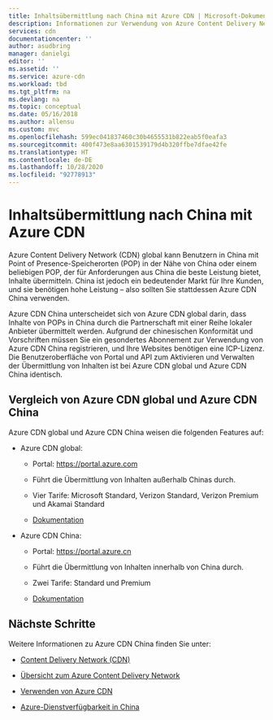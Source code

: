 ```yaml
---
title: Inhaltsübermittlung nach China mit Azure CDN | Microsoft-Dokumentation
description: Informationen zur Verwendung von Azure Content Delivery Network (CDN) zur Übermittlung von Inhalten an Benutzer in China.
services: cdn
documentationcenter: ''
author: asudbring
manager: danielgi
editor: ''
ms.assetid: ''
ms.service: azure-cdn
ms.workload: tbd
ms.tgt_pltfrm: na
ms.devlang: na
ms.topic: conceptual
ms.date: 05/16/2018
ms.author: allensu
ms.custom: mvc
ms.openlocfilehash: 599ec041837460c30b4655531b822eab5f0eafa3
ms.sourcegitcommit: 400f473e8aa6301539179d4b320ffbe7dfae42fe
ms.translationtype: HT
ms.contentlocale: de-DE
ms.lasthandoff: 10/28/2020
ms.locfileid: "92778913"
---
```

# <a name="china-content-delivery-with-azure-cdn"></a>Inhaltsübermittlung nach China mit Azure CDN

Azure Content Delivery Network (CDN) global kann Benutzern in China mit Point of Presence-Speicherorten (POP) in der Nähe von China oder einem beliebigen POP, der für Anforderungen aus China die beste Leistung bietet, Inhalte übermitteln. China ist jedoch ein bedeutender Markt für Ihre Kunden, und sie benötigen hohe Leistung – also sollten Sie stattdessen Azure CDN China verwenden.

Azure CDN China unterscheidet sich von Azure CDN global darin, dass Inhalte von POPs in China durch die Partnerschaft mit einer Reihe lokaler Anbieter übermittelt werden. Aufgrund der chinesischen Konformität und Vorschriften müssen Sie ein gesondertes Abonnement zur Verwendung von Azure CDN China registrieren, und Ihre Websites benötigen eine ICP-Lizenz. Die Benutzeroberfläche von Portal und API zum Aktivieren und Verwalten der Übermittlung von Inhalten ist bei Azure CDN global und Azure CDN China identisch.

## <a name="comparison-of-azure-cdn-global-and-azure-cdn-china"></a>Vergleich von Azure CDN global und Azure CDN China

Azure CDN global und Azure CDN China weisen die folgenden Features auf:

- Azure CDN global:

     - Portal: https://portal.azure.com  

     - Führt die Übermittlung von Inhalten außerhalb Chinas durch.

     - Vier Tarife: Microsoft Standard, Verizon Standard, Verizon Premium und Akamai Standard

     - [Dokumentation](./index.yml)

- Azure CDN China:

     - Portal: https://portal.azure.cn

     - Führt die Übermittlung von Inhalten innerhalb von China durch.

     - Zwei Tarife: Standard und Premium

     - [Dokumentation](https://docs.azure.cn/en-us/cdn/)
 

## <a name="next-steps"></a>Nächste Schritte

Weitere Informationen zu Azure CDN China finden Sie unter:

- [Content Delivery Network (CDN)](https://www.azure.cn/en-us/home/features/cdn/)

- [Übersicht zum Azure Content Delivery Network](https://docs.azure.cn/en-us/cdn/cdn-overview)

- [Verwenden von Azure CDN](https://docs.azure.cn/en-us/cdn/cdn-how-to-use)

- [Azure-Dienstverfügbarkeit in China](/azure/china/concepts-service-availability)